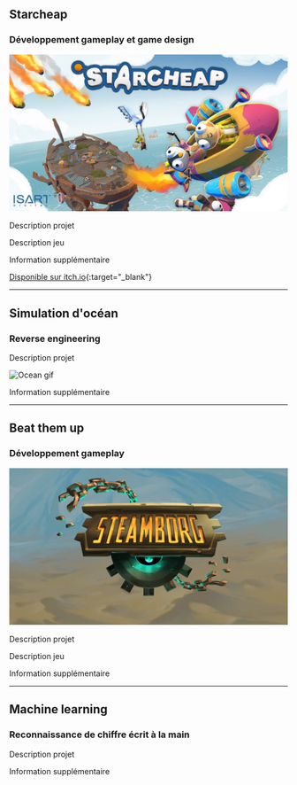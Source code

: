 ## Starcheap
### Développement gameplay et game design

![Starcheap thumbnail](assets/images/Starcheap_Thumbnail.jpg)

Description projet

Description jeu

Information supplémentaire

[Disponible sur itch.io](https://isart-digital.itch.io/starcheap){:target="_blank"}

* * *

## Simulation d'océan
### Reverse engineering

Description projet

![Ocean gif](assets/gifs/Ocean.gif)

Information supplémentaire

* * *

## Beat them up
### Développement gameplay

![Steamborg thumbnail](assets/images/Steamborg_Thumbnail.JPG)

Description projet

Description jeu

Information supplémentaire

* * *

## Machine learning
### Reconnaissance de chiffre écrit à la main

Description projet

Information supplémentaire
